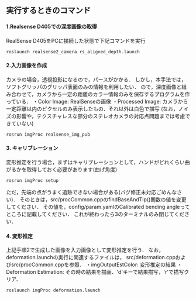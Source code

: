 ## 実行するときのコマンド

#### 1.Realsense D405での深度画像の取得
RealSense D405をPCに接続した状態で下記コマンドを実行
```
roslaunch realsense2_camera rs_aligned_depth.launch
```

#### 2.入力画像を作成
カメラの場合，透視投影になるので，パースがかかる．
しかし，本手法では，ソフトグリッパのグリッパ表面のみの情報を利用したい．
ので，深度画像と組み合わせて，カメラから一定の距離のカラー情報のみを保存するプログラムを作っている．
・Color Image: RealSenseの画像
・Processed Image: カメラから一定距離以内のピクセルのみ表示したもの．それ以外は白色で描写
(なお，ノイズの影響や，テクスチャレスな部分のステレオカメラの対応点問題までは考慮できていない)
```
rosrun imgProc realsense_img_pub
```

#### 3. キャリブレーション
変形推定を行う場合，まずはキャリブレーションとして，ハンドがどれくらい曲がるかを取得しておく必要があります(曲げ角度)
```
rosrun imgProc setup
```

ただ，先端の点がうまく追跡できない場合がある(バグ修正未対応ごめんなさい)．
そのときは，src/procCommon.cppのfindBaseAndTip()関数の値を変更してください．
その値を，config/param.yamlのCalibrated bending angleってところに記載してください．
これが終わったら3のターミナルのみ閉じてください．


#### 4. 変形推定
上記手順2で生成した画像を入力画像として変形推定を行う．
なお，deformation.launchの実行に関連するファイルは， src/deformation.cppおよびsrc/procCommon.cppを参照．
・imgOutputEstColor: 変形推定の結果
・Deformation Estimation: その時の結果を描画．'d'キーで結果描写，'r'で描写クリア．
```
roslaunch imgProc deformation.launch
```

